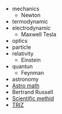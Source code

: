 
* mechanics
  * Newton
* termodynamic
* electrodynamic
  * Maxwell Tesla
* optics
* particle
* relativity
  * Einstein
* quantun
  * Feynman
* astronomy
* [Astro math](http://www.danfleisch.com/sgmoa/)
* Bertrand Russell
* [Scientific methid](https://en.m.wikipedia.org/wiki/Scientific_method)
* [TRIZ](https://en.m.wikipedia.org/wiki/TRIZ)
  
